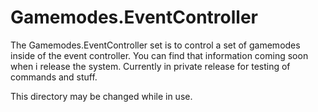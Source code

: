 # Gamemodes.EventController

The Gamemodes.EventController set is to control a set of gamemodes inside of the event controller.  You can find that information coming soon when i release the system.  Currently in private release for testing of commands and stuff.

This directory may be changed while in use.
